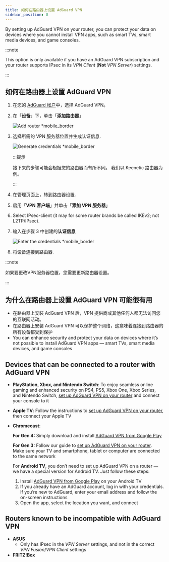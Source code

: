 ```yaml
---
title: 如何在路由器上设置 AdGuard VPN
sidebar_position: 8
---
```


By setting up AdGuard VPN on your router, you can protect your data on devices where you cannot install VPN apps, such as smart TVs, smart media devices, and game consoles.

:::note

This option is only available if you have an AdGuard VPN subscription and your router supports IPsec in its _VPN Client_ (**Not** _VPN Server_) settings.

:::

## 如何在路由器上设置 AdGuard VPN

1. 在您的 [AdGuard 帐户](https://auth.adguard.com/login.html)中，选择 AdGuard VPN。

2. 在「**设备**」下，单击「**添加路由器**」

   ![Add router \*mobile\_border](https://cdn.adguardvpn.com/content/kb/vpn/general/2_year.jpg)

3. 选择所需的 VPN 服务器位置并生成认证信息.

   ![Generate credentials \*mobile\_border](https://cdn.adguardvpn.com/content/kb/vpn/general/configure_router.png)

   :::提示

   接下来的步骤可能会根据您的路由器而有所不同。 我们以 Keenetic 路由器为例。

   :::

4. 在管理页面上，转到路由器设置.

5. 启用「**VPN 客户端**」并单击「**添加 VPN 服务器**」

6. Select IPsec-client (it may for some router brands be called IKEv2; not L2TP/IPsec).

7. 输入在步骤 3 中创建的**认证信息**

   ![Enter the credentials \*mobile\_border](https://cdn.adguardvpn.com/content/kb/vpn/general/vpn_connection.jpg)

8. 将设备连接到路由器.

:::note

如果要更改VPN服务器位置，您需要更新路由器设置。

:::

## 为什么在路由器上设置 AdGuard VPN 可能很有用

- 在路由器上安装 AdGuard VPN 后，VPN 提供商或其他任何人都无法访问您的互联网活动。
- 在路由器上安装 AdGuard VPN 可以保护整个网络，这意味着连接到路由器的所有设备都受到保护
- You can enhance security and protect your data on devices where it’s not possible to install AdGuard VPN apps — smart TVs, smart media devices, and game consoles

## Devices that can be connected to a router with AdGuard VPN

- **PlayStation, Xbox, and Nintendo Switch**: To enjoy seamless online gaming and enhanced security on PS4, PS5, Xbox One, Xbox Series, and Nintendo Switch, [set up AdGuard VPN on your router](#how-to-set-up-adguard-vpn-on-your-router) and connect your console to it

- **Apple TV**: Follow the instructions to [set up AdGuard VPN on your router](#how-to-set-up-adguard-vpn-on-your-router), then connect your Apple TV

- **Chromecast**:

  **For Gen 4:** Simply download and install [AdGuard VPN from Google Play](https://play.google.com/store/apps/details?id=com.adguard.vpn)

  **For Gen 3:** Follow our guide to [set up AdGuard VPN on your router](#how-to-set-up-adguard-vpn-on-your-router). Make sure your TV and smartphone, tablet or computer are connected to the same network

  For **Android TV**, you don’t need to set up AdGuard VPN on a router — we have a special version for Android TV. Just follow these steps:

  1. Install [AdGuard VPN from Google Play](https://play.google.com/store/apps/details?id=com.adguard.vpn) on your Android TV
  2. If you already have an AdGuard account, log in with your credentials. If you’re new to AdGuard, enter your email address and follow the on-screen instructions
  3. Open the app, select the location you want, and connect

## Routers known to be incompatible with AdGuard VPN

- **ASUS**
  - Only has IPsec in the _VPN Server_ settings, and not in the correct _VPN Fusion_/_VPN Client_ settings
- **FRITZ!Box**
